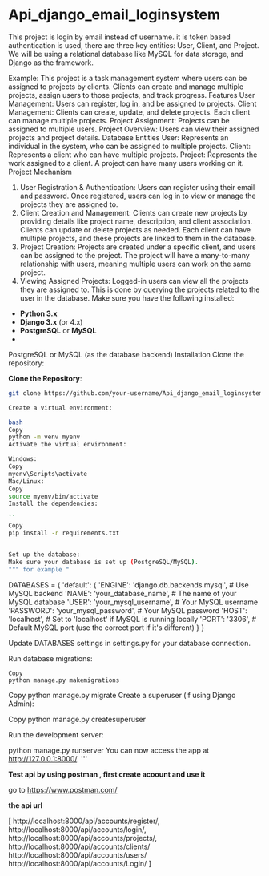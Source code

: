 # Api_django_email_loginsystem
This project is login by email instead of username. it is token based authentication is used, there are three key entities: User, Client, and Project. We will be using a relational database like MySQL for data storage, and Django as the framework.

Example: This project is a task management system where users can be assigned to projects by clients. Clients can create and manage multiple projects, assign users to those projects, and track progress.
Features
User Management: Users can register, log in, and be assigned to projects.
Client Management: Clients can create, update, and delete projects. Each client can manage multiple projects.
Project Assignment: Projects can be assigned to multiple users.
Project Overview: Users can view their assigned projects and project details.
Database Entities
User: Represents an individual in the system, who can be assigned to multiple projects.
Client: Represents a client who can have multiple projects.
Project: Represents the work assigned to a client. A project can have many users working on it.
Project Mechanism
1. User Registration & Authentication:
Users can register using their email and password.
Once registered, users can log in to view or manage the projects they are assigned to.
2. Client Creation and Management:
Clients can create new projects by providing details like project name, description, and client association.
Clients can update or delete projects as needed.
Each client can have multiple projects, and these projects are linked to them in the database.
3. Project Creation:
Projects are created under a specific client, and users can be assigned to the project.
The project will have a many-to-many relationship with users, meaning multiple users can work on the same project.
4. Viewing Assigned Projects:
Logged-in users can view all the projects they are assigned to. This is done by querying the projects related to the user in the database.
Make sure you have the following installed:
- **Python 3.x**
- **Django 3.x** (or 4.x)
- **PostgreSQL** or **MySQL**
- 
PostgreSQL or MySQL (as the database backend)
Installation
Clone the repository:

**Clone the Repository**:
   ```bash
git clone https://github.com/your-username/Api_django_email_loginsystem.git

Create a virtual environment:

bash
Copy
python -m venv myenv
Activate the virtual environment:

Windows:
Copy
myenv\Scripts\activate
Mac/Linux:
Copy
source myenv/bin/activate
Install the dependencies:

``
Copy
pip install -r requirements.txt


Set up the database:
Make sure your database is set up (PostgreSQL/MySQL).
""" for example "
```
DATABASES = {
    'default': {
        'ENGINE': 'django.db.backends.mysql',  # Use MySQL backend
        'NAME': 'your_database_name',  # The name of your MySQL database
        'USER': 'your_mysql_username',  # Your MySQL username
        'PASSWORD': 'your_mysql_password',  # Your MySQL password
        'HOST': 'localhost',  # Set to 'localhost' if MySQL is running locally
        'PORT': '3306',  # Default MySQL port (use the correct port if it's different)
    }
}

Update DATABASES settings in settings.py for your database connection.

Run database migrations:
```
Copy
python manage.py makemigrations
```
Copy
python manage.py migrate
Create a superuser (if using Django Admin):

Copy
python manage.py createsuperuser

Run the development server:


python manage.py runserver
You can now access the app at http://127.0.0.1:8000/.
'''

**Test api by using postman , first create acoount and use it**

go to https://www.postman.com/

**the api url**

[
http://localhost:8000/api/accounts/register/,
http://localhost:8000/api/accounts/login/,
http://localhost:8000/api/accounts/projects/,
http://localhost:8000/api/accounts/clients/
http://localhost:8000/api/accounts/users/
http://localhost:8000/api/accounts/Login/
]
